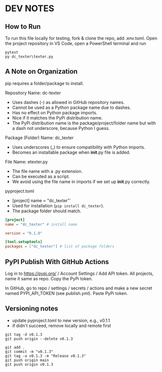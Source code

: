 # DEV NOTES

## How to Run

To run this file locally for testing, fork & clone the repo, add .env.toml. 
Open the project repository in VS Code, open a PowerShell terminal and run 

```
pytest
py dc_texter\texter.py
```

## A Note on Organization

pip requires a folder/package to install. 

Repository Name: dc-texter
  - Uses dashes (-) as allowed in GitHub repository names.
  - Cannot be used as a Python package name due to dashes.
  - Has no effect on Python package imports.
  - Nice if it matches the PyPi distribution name.
  - The PyPi distribution name is the package/project/folder name but with a dash not underscore, because Python I guess. 
  

Package (Folder) Name: dc_texter
  - Uses underscores (_) to ensure compatibility with Python imports.
  - Becomes an installable package when  __init__.py file is added.

File Name: etexter.py
  - The file name with a .py extension.
  - Can be executed as a script. 
  - We avoid using the file name in imports if we set up __init__.py correctly. 

pyproject.toml
  - [project] name = "dc_texter"`
  - Used for installation (`pip install dc_texter`).
  - The package folder should match.

```toml
[project]
name = "dc_texter" # install name

version = "0.1.0"

[tool.setuptools]
packages = ["dc_texter"] # list of package folders
```

## PyPI Publish With GitHub Actions

Log in to <https://pypi.org/> / Account Settings / Add API token.
All projects, name it same as repo. Copy the PyPi token. 

In GitHub, go to repo / settings / secrets / actions and make a new secret named PYPI_API_TOKEN (see publish.yml). Paste PyPi token.


## Versioning notes

- update pyproject.toml to new version, e.g., v0.1.1
- if didn't succeed, remove locally and remote first
```
git tag -d v0.1.3
git push origin --delete v0.1.3

git add .
git commit -m "v0.1.3"
git tag -a v0.1.3 -m "Release v0.1.3"
git push origin main
git push origin v0.1.3
```